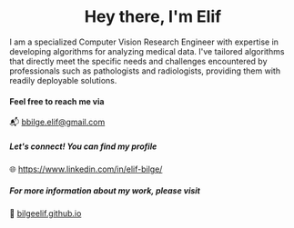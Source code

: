<h1 align="center">Hey there, I'm Elif</h1>


I am a specialized Computer Vision Research Engineer with expertise in developing algorithms for analyzing medical data. I've tailored algorithms that directly meet the specific needs and challenges encountered by professionals such as pathologists and radiologists, providing them with readily deployable solutions.

#### Feel free to reach me via 
:mailbox_with_mail: bbilge.elif@gmail.com

##### Let's connect! You can find my profile 
🌐 https://www.linkedin.com/in/elif-bilge/

##### For more information about my work, please visit
:pushpin: <a href="https://bilgeelif.github.io/">bilgeelif.github.io</a> 
